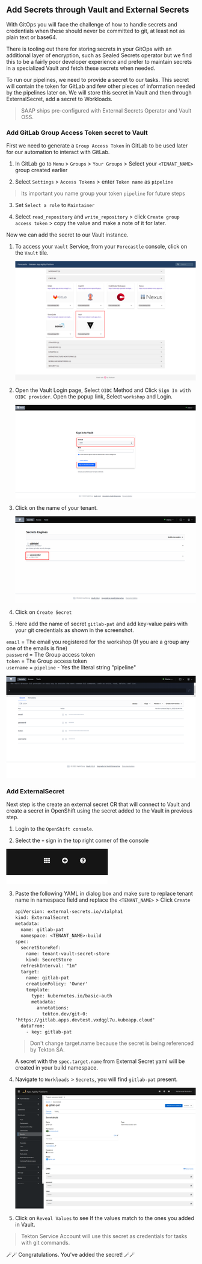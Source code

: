 ## Add Secrets through Vault and External Secrets

With GitOps you will face the challenge of how to handle secrets and credentials when these should never be committed to git, at least not as plain text or base64. 

There is tooling out there for storing secrets in your GitOps with an additional layer of encryption, such as Sealed Secrets operator but we find this to be a fairly poor developer experience and prefer to maintain secrets in a specialized Vault and fetch these secrets when needed.

To run our pipelines, we need to provide a secret to our tasks. This secret will contain the token for GitLab and few other pieces of information needed by the pipelines later on. We will store this secret in Vault and then through ExternalSecret, add a secret to Workloads.

   > SAAP ships pre-configured with External Secrets Operator and Vault OSS. 

### Add GitLab Group Access Token secret to Vault

First we need to generate a `Group Access Token` in GitLab to be used later for our automation to interact with GitLab.

1. In GitLab go to `Menu` > `Groups` > `Your Groups` > Select your `<TENANT_NAME>` group created earlier

2. Select `Settings` > `Access Tokens` > enter `Token name` as `pipeline` 

  > Its important you name group your token `pipeline` for future steps

3. Set `Select a role` to `Maintainer`

4. Select `read_repository` and `write_repository` > click `Create group access token` > copy the value and make a note of it for later.

Now we can add the secret to our Vault instance.

1. To access your `Vault` Service, from your `Forecastle` console, click on the `Vault` tile.

    ![Forecastle-Vault](./images/forecastle-vault.png)

2. Open the Vault Login page, Select `OIDC` Method and Click `Sign In with OIDC provider`. Open the popup link, Select `workshop` and Login.

    ![Vault-login](./images/vault-login.png)  

2. Click on the name of your tenant. 

    ![Vault-folder](./images/vault-logged-in.png)

3. Click on `Create Secret`

4. Here add the name of secret `gitlab-pat` and add key-value pairs with your git credentials as shown in the screenshot. 

`email` = The email you registered for the workshop (If you are a group any one of the emails is fine)   
`password` = The Group access token  
`token` = The Group access token  
`username` = `pipeline` - Yes the literal string "pipeline"  


  ![GitLab-pat-secret](./images/gitlab-pat-secret.png)

### Add ExternalSecret

Next step is the create an external secret CR that will connect to Vault and create a secret in OpenShift using the secret added to the Vault in previous step.  

1. Login to the `OpenShift console`. 

2. Select the `+` sign in the top right corner of the console

  ![the-plus-sign](./images/the-plus-sign.png)

3. Paste the following YAML in dialog box and make sure to replace tenant name in namespace field and replace the `<TENANT_NAME>` > Click `Create`

    ```
    apiVersion: external-secrets.io/v1alpha1
    kind: ExternalSecret
    metadata:
      name: gitlab-pat
      namespace: <TENANT_NAME>-build
    spec:
      secretStoreRef:
        name: tenant-vault-secret-store
        kind: SecretStore
      refreshInterval: "1m"
      target:
        name: gitlab-pat
        creationPolicy: 'Owner'
        template:
          type: kubernetes.io/basic-auth
          metadata:
            annotations:
              tekton.dev/git-0: 'https://gitlab.apps.devtest.vxdqgl7u.kubeapp.cloud'
      dataFrom:
        - key: gitlab-pat
    ```
  
    > Don't change target.name because the secret is being referenced by Tekton SA.

    A secret with the `spec.target.name` from External Secret yaml will be created in your build namespace.  

4. Navigate to `Workloads` > `Secrets`, you will find `gitlab-pat` present.

    ![external-secret-secret](./images/external-secret-secret.png)
 
5. Click on `Reveal Values` to see If the values match to the ones you added in Vault.

  > Tekton Service Account will use this secret as credentials for tasks with git commands.  
 
🪄🪄 Congratulations. You've added the secret! 🪄🪄
 